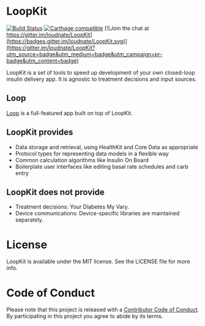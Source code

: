 # LoopKit

[![Build Status](https://travis-ci.org/loudnate/LoopKit.svg?branch=master)](https://travis-ci.org/loudnate/LoopKit)
[![Carthage compatible](https://img.shields.io/badge/Carthage-compatible-4BC51D.svg?style=flat)](https://github.com/Carthage/Carthage)
[![Join the chat at https://gitter.im/loudnate/LoopKit](https://badges.gitter.im/loudnate/LoopKit.svg)](https://gitter.im/loudnate/LoopKit?utm_source=badge&utm_medium=badge&utm_campaign=pr-badge&utm_content=badge)

LoopKit is a set of tools to speed up development of your own closed-loop insulin delivery app. It is agnostic to treatment decisions and input sources.

## Loop

[Loop](https://github.com/loudnate/Loop) is a full-featured app built on top of LoopKit.

## LoopKit provides

* Data storage and retrieval, using HealthKit and Core Data as appropriate
* Protocol types for representing data models in a flexible way
* Common calculation algorithms like Insulin On Board
* Boilerplate user interfaces like editing basal rate schedules and carb entry

## LoopKit does not provide

* Treatment decisions: Your Diabetes My Vary.
* Device communications: Device-specific libraries are maintained separately.

# License

LoopKit is available under the MIT license. See the LICENSE file for more info.

# Code of Conduct

Please note that this project is released with a [Contributor Code of Conduct](https://github.com/loudnate/LoopKit/blob/master/CODE_OF_CONDUCT.md). By participating in this project you agree to abide by its terms.
